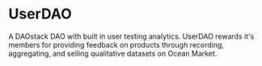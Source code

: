 # UserDAO
A DAOstack DAO with built in user testing analytics. UserDAO rewards it's members for providing feedback on products through recording, aggregating, and selling qualitative datasets on Ocean Market.
